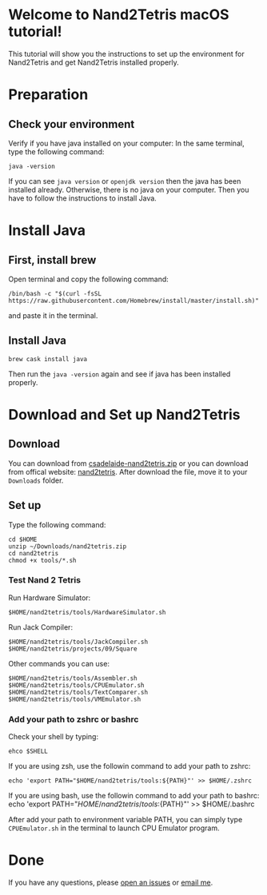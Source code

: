 
# Welcome to Nand2Tetris macOS tutorial!

This tutorial will show you the instructions to set up the environment for Nand2Tetris and get Nand2Tetris installed properly.

# Preparation 

## Check your environment
Verify if you have java installed on your computer:
In the same terminal, type the following command:
```
java -version
```
If you can see `java version` or `openjdk version` then the java has been installed already. Otherwise, there is no java on your computer. Then you have to follow the instructions to install Java.

# Install Java 
## First, install brew
Open terminal and copy the following command:
```
/bin/bash -c "$(curl -fsSL https://raw.githubusercontent.com/Homebrew/install/master/install.sh)"
```
and paste it in the terminal.
## Install Java 
```
brew cask install java
```
Then run the `java -version` again and see if java has been installed properly.
# Download and Set up Nand2Tetris
## Download
You can download from [csadelaide-nand2tetris.zip](https://raw.githubusercontent.com/wxw-matt/nand2tetris-macos/master/csadelaide-nand2tetris.zip) or you can download from offical website: [nand2tetris](https://www.nand2tetris.org). After download the file, move it to your `Downloads` folder.
## Set up 
Type the following command: 
```
cd $HOME
unzip ~/Downloads/nand2tetris.zip
cd nand2tetris
chmod +x tools/*.sh
```
### Test Nand 2 Tetris
Run Hardware Simulator:
```
$HOME/nand2tetris/tools/HardwareSimulator.sh
```

Run Jack Compiler:
```
$HOME/nand2tetris/tools/JackCompiler.sh $HOME/nand2tetris/projects/09/Square
```
Other commands you can use:
```
$HOME/nand2tetris/tools/Assembler.sh
$HOME/nand2tetris/tools/CPUEmulator.sh
$HOME/nand2tetris/tools/TextComparer.sh
$HOME/nand2tetris/tools/VMEmulator.sh
```

### Add your path to zshrc or bashrc
Check your shell by typing:
```
ehco $SHELL
```
If you are using zsh, use the followin command to add your path to zshrc:
```
echo 'export PATH="$HOME/nand2tetris/tools:${PATH}"' >> $HOME/.zshrc
```
If you are using bash, use the followin command to add your path to bashrc:
echo 'export PATH="$HOME/nand2tetris/tools:${PATH}"' >> $HOME/.bashrc

After add your path to environment variable PATH, you can simply type `CPUEmulator.sh` in the terminal to launch CPU Emulator program.
# Done
If you have any questions, please [open an issues](https://github.com/wxw-matt/nand2tetris-macos/issues) or [email me](mailto:matt.wxw.adelaide@gmail.com).
